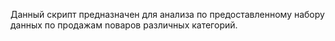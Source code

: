Данный скрипт предназначен для анализа по предоставленному набору данных по продажам nоваров различных категорий.
